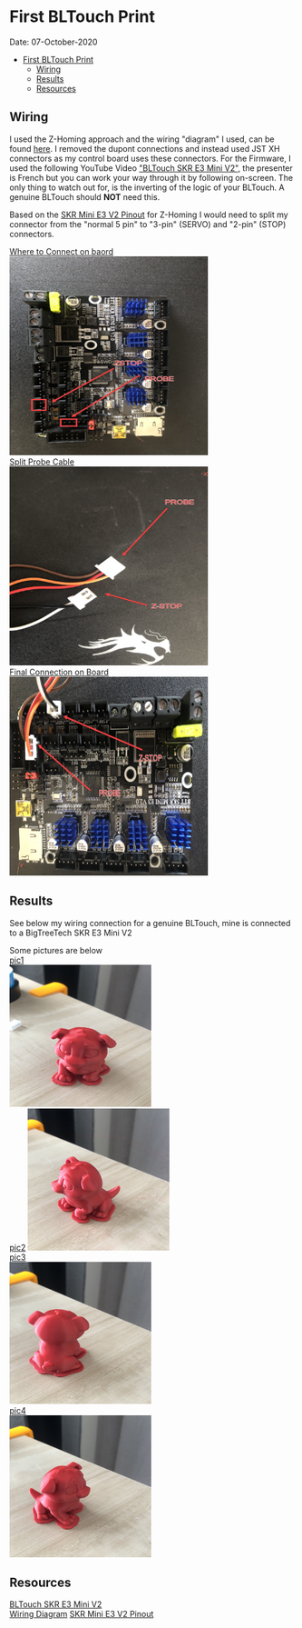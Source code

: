 # First BLTouch Print

Date: 07-October-2020

- [First BLTouch Print](#first-bltouch-print)
  - [Wiring](#wiring)
  - [Results](#results)
  - [Resources](#resources)

## Wiring  

I used the Z-Homing approach and the wiring "diagram" I used, can be found [here](https://github.com/bigtreetech/BIGTREETECH-SKR-mini-E3/blob/master/hardware/BTT%20SKR%20MINI%20E3%20V2.0/Hardware/bltouch-2.0-2.jpg). I removed the dupont connections and instead used JST XH connectors as my control board uses these connectors. For the Firmware, I used the following YouTube Video ["BLTouch SKR E3 Mini V2"](http://www.youtube.com/watch?v=1NhAo3xR9HY), the presenter is French but you can work your way through it by following on-screen. The only thing to watch out for, is the inverting of the logic of your BLTouch. A genuine BLTouch should **NOT** need this.  

Based on the [SKR Mini E3 V2 Pinout](https://github.com/bigtreetech/BIGTREETECH-SKR-mini-E3/blob/master/hardware/BTT%20SKR%20MINI%20E3%20V2.0/Hardware/BTT%20SKR%20MINI%20E3%20V2.0-PIN.pdf) for Z-Homing I would need to split my connector from the "normal 5 pin" to "3-pin" (SERVO) and "2-pin" (STOP) connectors.

[Where to Connect on baord](pics/IMG_7236.jpg)  
<img src="pics/IMG_7236.jpg" alt="EmptyBoard" title="EmptyBoard" width="350" height="350" />  
[Split Probe Cable](pics/IMG_7237.jpg)  
<img src="pics/IMG_7237.jpg" alt="SplitProbe" title="SplitProbe" width="350" height="350" />  
[Final Connection on Board](pics/IMG_7238.jpg)  
<img src="pics/IMG_7238.jpg" alt="FinalConnections" title="FinalConnections" width="350" height="350" />

## Results  

See below my wiring connection for a genuine BLTouch, mine is connected to a BigTreeTech SKR E3 Mini V2

Some pictures are below  
[pic1](pics/IMG_7229.jpg)  
<img src="pics/IMG_7229.jpg" alt="BLTouchPrint1" title="BLTouchPrint1" width="250" height="250" />  
[pic2](pics/IMG_7230.jpg)
<img src="pics/IMG_7230.jpg" alt="BLTouchPrint2" title="BLTouchPrint2" width="250" height="250" />  
[pic3](pics/IMG_7231.jpg)  
<img src="pics/IMG_7231.jpg" alt="BLTouchPrint3" title="BLTouchPrint3" width="250" height="250" />  
[pic4](pics/IMG_7232.jpg)  
<img src="pics/IMG_7232.jpg" alt="BLTouchPrint4" title="BLTouchPrint4" width="250" height="250" />  

## Resources

[BLTouch SKR E3 Mini V2](http://www.youtube.com/watch?v=1NhAo3xR9HY)  
[Wiring Diagram](https://github.com/bigtreetech/BIGTREETECH-SKR-mini-E3/blob/master/hardware/BTT%20SKR%20MINI%20E3%20V2.0/Hardware/bltouch-2.0-2.jpg)
[SKR Mini E3 V2 Pinout](https://github.com/bigtreetech/BIGTREETECH-SKR-mini-E3/blob/master/hardware/BTT%20SKR%20MINI%20E3%20V2.0/Hardware/BTT%20SKR%20MINI%20E3%20V2.0-PIN.pdf)
